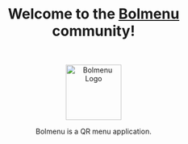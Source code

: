 <h1 align="center">Welcome to the <a href="https://bolmenu.com/">Bolmenu</a> community!</h1><br>

<p align="center">
  <a href="https://bolmenu.com/">
    <img src="https://avatars.githubusercontent.com/u/124695980" alt="Bolmenu Logo" width="110" height="110">
  </a>
</p>

<p align="center">Bolmenu is a QR menu application.</p>

